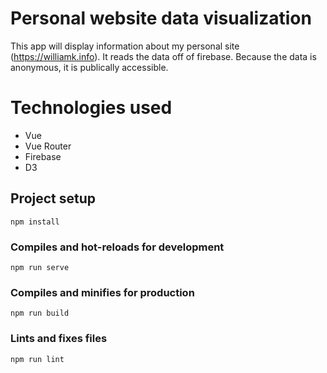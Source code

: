 # Personal website data visualization

This app will display information about my personal site (https://williamk.info). It reads the data off of firebase. Because the data is anonymous, it is publically accessible.

# Technologies used
* Vue
* Vue Router
* Firebase
* D3

## Project setup
```
npm install
```

### Compiles and hot-reloads for development
```
npm run serve
```

### Compiles and minifies for production
```
npm run build
```

### Lints and fixes files
```
npm run lint
```
